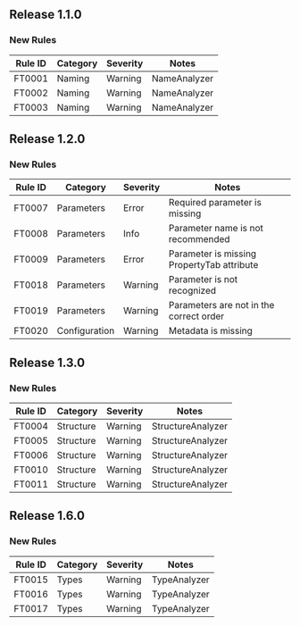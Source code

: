 ## Release 1.1.0

### New Rules

 Rule ID | Category | Severity | Notes        
---------|----------|----------|--------------
 FT0001  | Naming   | Warning  | NameAnalyzer 
 FT0002  | Naming   | Warning  | NameAnalyzer 
 FT0003  | Naming   | Warning  | NameAnalyzer 

## Release 1.2.0

### New Rules

 Rule ID | Category      | Severity | Notes                                      
---------|---------------|----------|--------------------------------------------
 FT0007  | Parameters    | Error    | Required parameter is missing              
 FT0008  | Parameters    | Info     | Parameter name is not recommended          
 FT0009  | Parameters    | Error    | Parameter is missing PropertyTab attribute 
 FT0018  | Parameters    | Warning  | Parameter is not recognized                
 FT0019  | Parameters    | Warning  | Parameters are not in the correct order    
 FT0020  | Configuration | Warning  | Metadata is missing                        

## Release 1.3.0

### New Rules

 Rule ID | Category  | Severity | Notes             
---------|-----------|----------|-------------------
 FT0004  | Structure | Warning  | StructureAnalyzer 
 FT0005  | Structure | Warning  | StructureAnalyzer 
 FT0006  | Structure | Warning  | StructureAnalyzer 
 FT0010  | Structure | Warning  | StructureAnalyzer 
 FT0011  | Structure | Warning  | StructureAnalyzer 

 ## Release 1.6.0

### New Rules

 Rule ID | Category  | Severity | Notes             
---------|-----------|----------|-------------------
 FT0015  | Types | Warning  | TypeAnalyzer 
 FT0016  | Types | Warning  | TypeAnalyzer 
 FT0017  | Types | Warning  | TypeAnalyzer 
